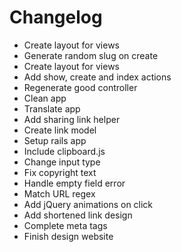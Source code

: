 # Changelog

* Create layout for views
* Generate random slug on create
* Create layout for views
* Add show, create and index actions
* Regenerate good controller
* Clean app
* Translate app
* Add sharing link helper
* Create link model
* Setup rails app
* Include clipboard.js
* Change input type
* Fix copyright text
* Handle empty field error
* Match URL regex
* Add jQuery animations on click
* Add shortened link design
* Complete meta tags
* Finish design website
